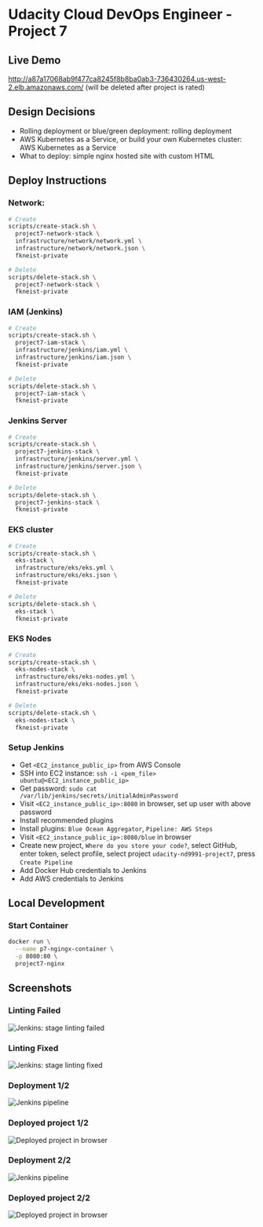 # Udacity Cloud DevOps Engineer - Project 7

## Live Demo

http://a87a17068ab9f477ca8245f8b8ba0ab3-736430264.us-west-2.elb.amazonaws.com/ (will be deleted after project is rated)

## Design Decisions
* Rolling deployment or blue/green deployment: rolling deployment
* AWS Kubernetes as a Service, or build your own Kubernetes cluster: AWS Kubernetes as a Service
* What to deploy: simple nginx hosted site with custom HTML

## Deploy Instructions

### Network:

```bash
# Create
scripts/create-stack.sh \
  project7-network-stack \
  infrastructure/network/network.yml \
  infrastructure/network/network.json \
  fkneist-private

# Delete 
scripts/delete-stack.sh \
  project7-network-stack \
  fkneist-private
```

### IAM (Jenkins)

```bash
# Create
scripts/create-stack.sh \
  project7-iam-stack \
  infrastructure/jenkins/iam.yml \
  infrastructure/jenkins/iam.json \
  fkneist-private

# Delete
scripts/delete-stack.sh \
  project7-iam-stack \
  fkneist-private
```

### Jenkins Server

```bash
# Create
scripts/create-stack.sh \
  project7-jenkins-stack \
  infrastructure/jenkins/server.yml \
  infrastructure/jenkins/server.json \
  fkneist-private

# Delete
scripts/delete-stack.sh \
  project7-jenkins-stack \
  fkneist-private
```

### EKS cluster

```bash
# Create
scripts/create-stack.sh \
  eks-stack \
  infrastructure/eks/eks.yml \
  infrastructure/eks/eks.json \
  fkneist-private

# Delete
scripts/delete-stack.sh \
  eks-stack \
  fkneist-private
```

### EKS Nodes

```bash
# Create
scripts/create-stack.sh \
  eks-nodes-stack \
  infrastructure/eks/eks-nodes.yml \
  infrastructure/eks/eks-nodes.json \
  fkneist-private

# Delete
scripts/delete-stack.sh \
  eks-nodes-stack \
  fkneist-private
```

### Setup Jenkins
* Get `<EC2_instance_public_ip>` from AWS Console
* SSH into EC2 instance: `ssh -i <pem_file> ubuntu@<EC2_instance_public_ip>`
* Get password: `sudo cat /var/lib/jenkins/secrets/initialAdminPassword`
* Visit `<EC2_instance_public_ip>:8080` in browser, set up user with above password
* Install recommended plugins
* Install plugins: `Blue Ocean Aggregator`, `Pipeline: AWS Steps`
* Visit `<EC2_instance_public_ip>:8080/blue` in browser
* Create new project, `Where do you store your code?`, select GitHub, enter token, select profile, select project `udacity-nd9991-project7`, press `Create Pipeline`
* Add Docker Hub credentials to Jenkins
* Add AWS credentials to Jenkins

## Local Development

### Start Container

```bash
docker run \
  --name p7-ngingx-container \
  -p 8080:80 \
  project7-nginx
```

## Screenshots

### Linting Failed

![Jenkins: stage linting failed](screenshots/01-jenkins-linting.png)

### Linting Fixed

![Jenkins: stage linting fixed](screenshots/02-jenkins-linting-fixed.png)

### Deployment 1/2

![Jenkins pipeline](screenshots/03-pipeline.png)

### Deployed project 1/2

![Deployed project in browser](screenshots/04-online-version.png)

### Deployment 2/2

![Jenkins pipeline](screenshots/05-pipeline.png)

### Deployed project 2/2

![Deployed project in browser](screenshots/06-online-version.png)